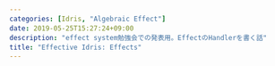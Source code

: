 ```yaml
---
categories: [Idris, "Algebraic Effect"]
date: 2019-05-25T15:27:24+09:00
description: "effect system勉強会での発表用。EffectのHandlerを書く話"
title: "Effective Idris: Effects"
---
```

<section data-markdown
    data-separator="\n===\n"
    data-vertical="\n---\n"
    data-notes="^Note:">
<script type="text/template">
# Effective Idris: Effects
----------------------
[effect system勉強会](https://connpass.com/event/124786/)
<!-- .slide: class="center" -->
===
# About Me
---------
![κeenのアイコン](/images/kappa.png) <!-- .element: style="position:absolute;right:0;z-index:-1" width="20%" -->

 * κeen
 * [@blackenedgold](https://twitter.com/blackenedgold)
 * Github: [KeenS](https://github.com/KeenS)
 * GitLab: [blackenedgold](https://gitlab.com/blackenedgold)
 * [Idein Inc.](https://idein.jp/)のエンジニア
 * Lisp, ML, Rust, Shell Scriptあたりを書きます

===
# 今日の話
--------------

* Effectのハンドラを自分で書く

===

# Effectsって？
--------------

* Idrisの標準添付ライブラリ
* Algebraic Effectの実装ライブラリ
* IOとかRandomとかStateとか色々あるよ

===
# 使ってみよう
-------------
Step 1

.ipkgに `effects` を足す

```
package hoge

version = "0.1.0"

-- ..

-- これ
pkgs = effects
```

===
# 使ってみよう
-------------
Step 2

Effectsをインポート

```idris
module Main

import Effects
import Effect.StdIO

```

===
# 使ってみよう
-------------
Step 3

Effectを使って好きなプログラムを書こう

```idris
hello : Eff () [STDIO]
hello = do
   putStr "what's your name: "
   name <- getStr
   putStr "what title do you prefer: "
   title <- getStr
   putStrLn $ "Hello " ++ name ++ title
   pure ()
```

===
# 使ってみよう
-------------
Step 3

`STDIO` Effectを走らせると `IO` モナドになるよ

```idris
main : IO ()
main = run hello
```

---

``` idris
$ ./main
what's your name: keen
what title do you prefer: -san
Hello keen-san
```

===
# Effect便利
------------

* 複数のEffectを1つの `do` 記法で書けるよ

``` idris
game : Eff () [STDIO, RND]
game = do
  -- set the random seed
  -- RND
  srand 111
  -- generate an random number
  n <- rndInt 0 100
  -- enter the main loop
  -- IO
  mainLoop n
```

===
# Effectの中身
-------------

* Effect = 返り値 \* リソース \* リソースの更新
* EFFECT = パラメータ \* Effect

```idris
Effect : Type
Effect = (x : Type) -> Type -> (x -> Type) -> Type

data EFFECT : Type where
     MkEff : Type -> Effect -> EFFECT

```


===
# Effectたち
-----------
State


```idris
data State : Effect where
  Get :      sig State a  a
  Put : b -> sig State () a b

STATE : Type -> EFFECT
STATE t = MkEff t State

get : Eff x [STATE x]
get = call $ Get

put : x -> Eff () [STATE x]
put val = call $ Put val
```

===
# Effectたち
-----------
StdIO

``` idris
data StdIO : Effect where
     PutStr : String -> sig StdIO ()
     GetStr : sig StdIO String
     PutCh : Char -> sig StdIO ()
     GetCh : sig StdIO Char

STDIO : EFFECT
STDIO = MkEff () StdIO

-- putStr, putStrLnなどなど
```

===
# Effect文脈
-------------

* `hello` についてた `Eff () [STDIO]` の話
* 複数の `Effect` をまとめた「どんな種類のEffectが起きるか」の文脈。
* `Eff` は元を辿ると長い `EffM`
* `EffM` = モナドっぽいの \* 返り値 \* Effect文脈 \* 文脈更新関数

``` idris
data EffM : (m : Type -> Type) -> (x : Type)
            -> (es : List EFFECT)
            -> (ce : x -> List EFFECT) -> Type where
  -- ...
```

===
# Effect文脈
-------------

* Effectの更新をしないならもう少し簡単にできる
* さらにモナドっぽいのは一般化して使うので省略してよさそう

``` idris
Eff : (x : Type) -> (es : List EFFECT) -> Type
Eff x es = {m : Type -> Type} -> EffM m x es (\v => es)

EffT : (m : Type -> Type) -> (x : Type) -> (es : List EFFECT) -> Type
EffT m x es = EffM m x es (\v => es)
```

===
# Effect文脈
-------------

* 重要なのは `EffM` はモナドトランスフォーマじゃ **ない** 点
  + Effectの更新が入る
  + Extensible Effectとはそこが違う？
* Idrisの `do` 記法は `(>>=)` の糖衣構文なのでモナドじゃなくても使える

``` idris
(>>=)   : EffM m a xs xs' ->
          ((val : a) -> EffM m b (xs' val) xs'') -> EffM m b xs xs''
(>>=) = EBind
```

===
# `run` について
----------------

* モナドっぽいものはモナドじゃない
  + `pure` さえあればいい
* `m` を `Identity` にとればただの型にもなる
 + `IO` とかのため一般化
* あと本来はEffectの初期値も必要

```idris
run : Applicative m =>
      (prog : EffM m a xs xs') -> {default MkDefaultEnv env : Env m xs} ->
      m a
runWith : (a -> m a) -> Env m xs -> EffM m a xs xs' -> m a
runPure : (prog : EffM Basics.id a xs xs') ->
          {default MkDefaultEnv env : Env Basics.id xs} -> a

```

===
# 小まとめ
----------

* Effect単体は `Effect`
* それらをまとめた文脈が `Eff a [EFFECT]`
* `Eff` を `run` するとモナドっぽいものが出てくる

===
# ハンドラの話
-------------

* 所望の `Effect` に `Handler` を実装すると `run` できるようになる
* そのときに実装する型で `run` のあとに取り出せる型が変わる

``` idris
interface Handler (e : Effect) (m : Type -> Type) where
  handle : (r : res) -> (eff : e t res resk) ->
           (k : ((x : t) -> resk x -> m a)) -> m a
```


===
# ハンドラの例
-------------

* この例だと `StdIO` を `run` すると `IO` モナドが出てくることが分かる


``` idris
implementation Handler StdIO IO where
    handle () (PutStr s) k = do putStr s; k () ()
    handle () GetStr     k = do x <- getLine; k x ()
    handle () (PutCh c)  k = do putChar c; k () ()
    handle () GetCh      k = do x <- getChar; k x ()
```


===
# ハンドラを書いてみよう
-------------

* `IO` だと扱いづらいよね
* 入力を文字列リストで与えて出力を文字列リストで取り出せるpureなハンドラを書いてみよう
* 以下の型の関数を書くのが目的

``` idris
runToStr : List String -> Eff ret [STDIO] -> (ret, List String, List String)
runToStr input eff = ?unimplemented
```

===
# 型定義
-------

* 入力と出力でそれぞれ `State` を使うよ
  + 外側が出力、内側が入力
  + タプルにして1つのステートにした方がよかったかも？
* `run` するとこの型が出てくるよ

``` idris
StringIO : Type -> Type
StringIO a = StateT (List String) (State (List String)) a
```

===
# 操作関数
-----------

* 入力は色々面倒くさい

``` idris
read : StringIO String
read = do
    ss <- lift get
    let hd = fromMaybe "" $ head' ss
    let tl = fromMaybe [] $ tail' ss
    lift $ put tl
    pure hd

write : String -> StringIO ()
write s = modify (\ss => the (List String) (s::ss))
```

===
# ハンドラ
----------

* インターフェースの実装には型エイリアスは書けないみたい？
* `StdIO` を `run` すると `StateT (List String) (StateT (List String) Identity)` が出てくるよ！

``` idris
implementation Handler StdIO (StateT (List String) (StateT (List String) Identity)) where
    handle () (PutStr s) k = do write s; k () ()
    handle () GetStr     k = do s <- read; k s ()
    handle () (PutCh c)  k = do write $ singleton c; k () ()
    handle () GetCh      k = (k ' ' ())
```

===
# `runToStr`
------------

* ハンドルしよう
* `run` が勝手に `StringIO` を推論してることに注目

``` idris
runToStr : List String -> Eff ret [STDIO] -> (ret, List String, List String)
runToStr input eff = let
   writer = run eff
   reader = runStateT writer (the (List String) [])
   ((ret, output), input) = runState reader input
   in (ret,  output, input)
```

===
# 実行
------

* テストするときとかは `print` せずに結果を比較しようね

``` idris
main : IO ()
main = printLn $ runToStr ["keen", "-san"] hello
```

---

``` console
$ ./main
((), (["Hello keen-san\n", "what title do you prefer: ", "what's your name: "], []))
```

===
# まとめ
--------

* Effectsは `Eff` 、 `Effect` 、 `run` をおさえよう
* `Effect` の `Handler` は上書きできるよ
* `run` した結果は `Handler` が実装されてる型だよ

===

# 参考文献
----------

* [The Effects Tutorial](http://docs.idris-lang.org/en/latest/effects/introduction.html)
* Edwin Brady. 2013. Programming and reasoning with algebraic effects and dependent types. SIGPLAN Not. 48, 9 (September 2013)


</script>
</section>
